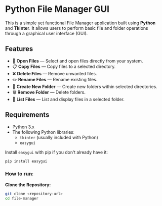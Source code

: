 # Python File Manager GUI

This is a simple yet functional File Manager application built using **Python** and **Tkinter**. It allows users to perform basic file and folder operations through a graphical user interface (GUI).

## Features

- 📂 **Open Files** — Select and open files directly from your system.
- 📋 **Copy Files** — Copy files to a selected directory.
- ❌ **Delete Files** — Remove unwanted files.
- ✏️ **Rename Files** — Rename existing files.
- 📁 **Create New Folder** — Create new folders within selected directories.
- 🗑️ **Remove Folder** — Delete folders.
- 📃 **List Files** — List and display files in a selected folder.

## Requirements

- Python 3.x
- The following Python libraries:
  - `tkinter` (usually included with Python)
  - `easygui`

Install `easygui` with pip if you don't already have it:
```bash
pip install easygui
```
### How to run:
  **Clone the Repository:**
   ```bash
   git clone <repository-url>
   cd file-manager
